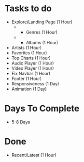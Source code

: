 Tasks to do
====================

* Explore/Landing Page (1 Hour)
    * * Genres (1 Hour)
  * * Albums (1 Hour)
* Artists (1 Hour)
* Favorites (1 Hour)
* Top Charts (1 Hour)
* Audio Player (1 Hour)
* Video Player (1 Hour)
* Fix Navbar (1 Hour)
* Footer (1 Hour)
* Responsiveness (1 Day)
* Animation (1 Day)

Days To Complete
=========

* 5-8 Days

Done
=====

* Recent/Latest (1 Hour)
